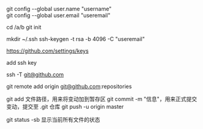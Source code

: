 git config --global user.name "username"  
git config --global user.email "useremail"  

cd /a/b
git init

mkdir ~/.ssh
ssh-keygen -t rsa -b 4096 -C "useremail"

https://github.com/settings/keys

add ssh key

ssh -T git@github.com

git remote add origin git@github.com:repositories

git add 文件路径，用来将变动加到暂存区
git commit -m "信息"，用来正式提交变动，提交至 .git 仓库
git push -u origin master

git status -sb 显示当前所有文件的状态



